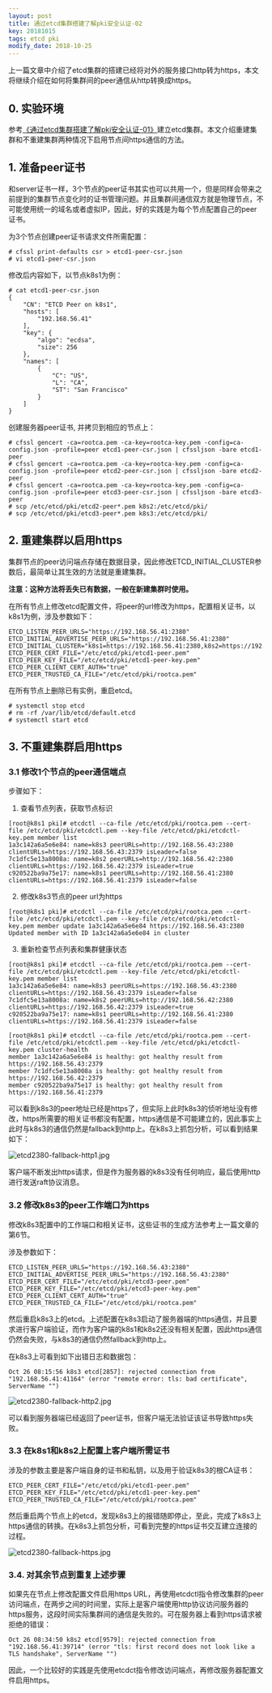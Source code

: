 ```yaml
---
layout: post
title: 通过etcd集群搭建了解pki安全认证-02
key: 20181015
tags: etcd pki
modify_date: 2018-10-25
---
```


上一篇文章中介绍了etcd集群的搭建已经将对外的服务接口http转为https，本文将继续介绍在如何将集群间的peer通信从http转换成https。

<!--more-->

## 0. 实验环境

参考[《通过etcd集群搭建了解pki安全认证-01》](https://lprincewhn.github.io/2018/09/15/etcd-ha-pki-01.html)建立etcd集群。本文介绍重建集群和不重建集群两种情况下启用节点间https通信的方法。

## 1. 准备peer证书

和server证书一样，3个节点的peer证书其实也可以共用一个，但是同样会带来之前提到的集群节点变化时的证书管理问题。并且集群间通信双方就是物理节点，不可能使用统一的域名或者虚拟IP，因此，好的实践是为每个节点配置自己的peer证书。

为3个节点创建peer证书请求文件所需配置：
```
# cfssl print-defaults csr > etcd1-peer-csr.json
# vi etcd1-peer-csr.json
```
修改后内容如下，以节点k8s1为例：
```
# cat etcd1-peer-csr.json
{
    "CN": "ETCD Peer on k8s1",
    "hosts": [
        "192.168.56.41"
    ],
    "key": {
        "algo": "ecdsa",
        "size": 256
    },
    "names": [
        {
            "C": "US",
            "L": "CA",
            "ST": "San Francisco"
        }
    ]
}
```

创建服务器peer证书, 并拷贝到相应的节点上：
```
# cfssl gencert -ca=rootca.pem -ca-key=rootca-key.pem -config=ca-config.json -profile=peer etcd1-peer-csr.json | cfssljson -bare etcd1-peer
# cfssl gencert -ca=rootca.pem -ca-key=rootca-key.pem -config=ca-config.json -profile=peer etcd2-peer-csr.json | cfssljson -bare etcd2-peer
# cfssl gencert -ca=rootca.pem -ca-key=rootca-key.pem -config=ca-config.json -profile=peer etcd3-peer-csr.json | cfssljson -bare etcd3-peer
# scp /etc/etcd/pki/etcd2-peer*.pem k8s2:/etc/etcd/pki/
# scp /etc/etcd/pki/etcd3-peer*.pem k8s3:/etc/etcd/pki/
```

## 2. 重建集群以启用https

集群节点的peer访问端点存储在数据目录，因此修改ETCD_INITIAL_CLUSTER参数后，最简单让其生效的方法就是重建集群。

**注意：这种方法将丢失已有数据，一般在新建集群时使用。**

在所有节点上修改etcd配置文件，将peer的url修改为https，配置相关证书，以k8s1为例，涉及参数如下：
```
ETCD_LISTEN_PEER_URLS="https://192.168.56.41:2380"
ETCD_INITIAL_ADVERTISE_PEER_URLS="https://192.168.56.41:2380"
ETCD_INITIAL_CLUSTER="k8s1=https://192.168.56.41:2380,k8s2=https://192.168.56.42:2380,k8s3=https://192.168.56.43:2380"
ETCD_PEER_CERT_FILE="/etc/etcd/pki/etcd1-peer.pem"
ETCD_PEER_KEY_FILE="/etc/etcd/pki/etcd1-peer-key.pem"
ETCD_PEER_CLIENT_CERT_AUTH="true"
ETCD_PEER_TRUSTED_CA_FILE="/etc/etcd/pki/rootca.pem"
```

在所有节点上删除已有实例，重启etcd。
```
# systemctl stop etcd
# rm -rf /var/lib/etcd/default.etcd
# systemctl start etcd
```

## 3. 不重建集群启用https

### 3.1 修改1个节点的peer通信端点

步骤如下：

1. 查看节点列表，获取节点标识

```
[root@k8s1 pki]# etcdctl --ca-file /etc/etcd/pki/rootca.pem --cert-file /etc/etcd/pki/etcdctl.pem --key-file /etc/etcd/pki/etcdctl-key.pem member list
1a3c142a6a5e6e84: name=k8s3 peerURLs=http://192.168.56.43:2380 clientURLs=https://192.168.56.43:2379 isLeader=false
7c1dfc5e13a8008a: name=k8s2 peerURLs=http://192.168.56.42:2380 clientURLs=https://192.168.56.42:2379 isLeader=true
c920522ba9a75e17: name=k8s1 peerURLs=http://192.168.56.41:2380 clientURLs=https://192.168.56.41:2379 isLeader=false
```

2. 修改k8s3节点的peer url为https

```
[root@k8s1 pki]# etcdctl --ca-file /etc/etcd/pki/rootca.pem --cert-file /etc/etcd/pki/etcdctl.pem --key-file /etc/etcd/pki/etcdctl-key.pem member update 1a3c142a6a5e6e84 https://192.168.56.43:2380
Updated member with ID 1a3c142a6a5e6e84 in cluster
```

3. 重新检查节点列表和集群健康状态

```
[root@k8s1 pki]# etcdctl --ca-file /etc/etcd/pki/rootca.pem --cert-file /etc/etcd/pki/etcdctl.pem --key-file /etc/etcd/pki/etcdctl-key.pem member list
1a3c142a6a5e6e84: name=k8s3 peerURLs=https://192.168.56.43:2380 clientURLs=https://192.168.56.43:2379 isLeader=false
7c1dfc5e13a8008a: name=k8s2 peerURLs=http://192.168.56.42:2380 clientURLs=https://192.168.56.42:2379 isLeader=true
c920522ba9a75e17: name=k8s1 peerURLs=http://192.168.56.41:2380 clientURLs=https://192.168.56.41:2379 isLeader=false

[root@k8s1 pki]# etcdctl --ca-file /etc/etcd/pki/rootca.pem --cert-file /etc/etcd/pki/etcdctl.pem --key-file /etc/etcd/pki/etcdctl-key.pem cluster-health
member 1a3c142a6a5e6e84 is healthy: got healthy result from https://192.168.56.43:2379
member 7c1dfc5e13a8008a is healthy: got healthy result from https://192.168.56.42:2379
member c920522ba9a75e17 is healthy: got healthy result from https://192.168.56.41:2379
```

可以看到k8s3的peer地址已经是https了，但实际上此时k8s3的侦听地址没有修改，https所需要的相关证书都没有配置，https通信是不可能建立的，因此事实上此时与k8s3的通信仍然是fallback到http上。在k8s3上抓包分析，可以看到结果如下：

![etcd2380-fallback-http1.jpg](http://lprincewhn.github.io/assets/images/etcd2380-fallback-http1.jpg)

客户端不断发出https请求，但是作为服务器的k8s3没有任何响应，最后使用http进行发送raft协议消息。

### 3.2 修改k8s3的peer工作端口为https

修改k8s3配置中的工作端口和相关证书，这些证书的生成方法参考上一篇文章的第6节。

涉及参数如下：

```
ETCD_LISTEN_PEER_URLS="https://192.168.56.43:2380"
ETCD_INITIAL_ADVERTISE_PEER_URLS="https://192.168.56.43:2380"
ETCD_PEER_CERT_FILE="/etc/etcd/pki/etcd3-peer.pem"      
ETCD_PEER_KEY_FILE="/etc/etcd/pki/etcd3-peer-key.pem"
ETCD_PEER_CLIENT_CERT_AUTH="true"                       
ETCD_PEER_TRUSTED_CA_FILE="/etc/etcd/pki/rootca.pem"
```
然后重启k8s3上的etcd。上述配置在k8s3启动了服务器端的https通信，并且要求进行客户端验证，而作为客户端的k8s1和k8s2还没有相关配置，因此https通信仍然会失败，与k8s3的通信仍然fallback到http上。

在k8s3上可看到如下出错日志和数据包：

```
Oct 26 08:15:56 k8s3 etcd[2857]: rejected connection from "192.168.56.41:41164" (error "remote error: tls: bad certificate", ServerName "")
```

![etcd2380-fallback-http2.jpg](http://lprincewhn.github.io/assets/images/etcd2380-fallback-http2.jpg)

可以看到服务器端已经返回了peer证书，但客户端无法验证该证书导致https失败。

### 3.3 在k8s1和k8s2上配置上客户端所需证书

涉及的参数主要是客户端自身的证书和私钥，以及用于验证k8s3的根CA证书：

```
ETCD_PEER_CERT_FILE="/etc/etcd/pki/etcd1-peer.pem"      
ETCD_PEER_KEY_FILE="/etc/etcd/pki/etcd1-peer-key.pem"                      
ETCD_PEER_TRUSTED_CA_FILE="/etc/etcd/pki/rootca.pem"
```
然后重启两个节点上的etcd，发现k8s3上的报错随即停止，至此，完成了k8s3上https通信的转换。在k8s3上抓包分析，可看到完整的https证书交互建立连接的过程。

![etcd2380-fallback-https.jpg](http://lprincewhn.github.io/assets/images/etcd2380-https.jpg)

### 3.4. 对其余节点到重复上述步骤

如果先在节点上修改配置文件启用https URL，再使用etcdctl指令修改集群的peer访问端点，在两步之间的时间里，实际上是客户端使用http协议访问服务器的https服务，这段时间实际集群间的通信是失败的。可在服务器上看到https请求被拒绝的错误：

```
Oct 26 08:34:50 k8s2 etcd[9579]: rejected connection from "192.168.56.41:39714" (error "tls: first record does not look like a TLS handshake", ServerName "")
```

因此，一个比较好的实践是先使用etcdct指令修改访问端点，再修改服务器配置文件启用https。
